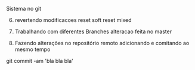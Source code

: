Sistema no git

6. revertendo modificacoes
    reset soft
    reset mixed

7. Trabalhando com diferentes Branches
alteracao feita no master

11. Fazendo alterações no repositório remoto
adicionando e comitando ao mesmo tempo

git commit -am 'bla bla bla'